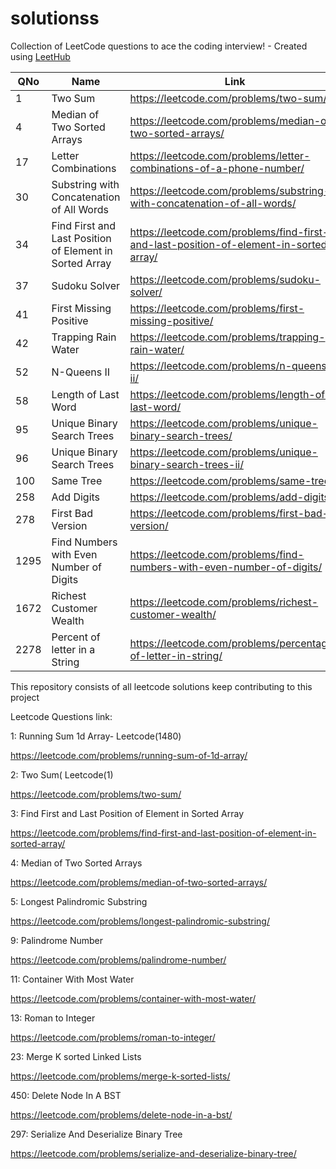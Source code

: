 # solutionss

Collection of LeetCode questions to ace the coding interview! - Created using [LeetHub](https://github.com/QasimWani/LeetHub)

| QNo  | Name                                                    | Link                                                                                   |
| ---- | ------------------------------------------------------- | -------------------------------------------------------------------------------------- |
| 1    | Two Sum                                                 | https://leetcode.com/problems/two-sum/                                                 |
| 4    | Median of Two Sorted Arrays                             | https://leetcode.com/problems/median-of-two-sorted-arrays/                             |
| 17   | Letter Combinations                                     | https://leetcode.com/problems/letter-combinations-of-a-phone-number/                   |
| 30   | Substring with Concatenation of All Words               | https://leetcode.com/problems/substring-with-concatenation-of-all-words/               |
| 34   | Find First and Last Position of Element in Sorted Array | https://leetcode.com/problems/find-first-and-last-position-of-element-in-sorted-array/ |
| 37   | Sudoku Solver                                           | https://leetcode.com/problems/sudoku-solver/                                           |
| 41   | First Missing Positive                                  | https://leetcode.com/problems/first-missing-positive/                                  |
| 42   | Trapping Rain Water                                     | https://leetcode.com/problems/trapping-rain-water/                                     |
| 52   | N-Queens II                                             | https://leetcode.com/problems/n-queens-ii/                                             |
| 58   | Length of Last Word                                     | https://leetcode.com/problems/length-of-last-word/                                     |
| 95   | Unique Binary Search Trees                              | https://leetcode.com/problems/unique-binary-search-trees/                              |
| 96   | Unique Binary Search Trees                              | https://leetcode.com/problems/unique-binary-search-trees-ii/                           |
| 100  | Same Tree                                               | https://leetcode.com/problems/same-tree/                                               |
| 258  | Add Digits                                              | https://leetcode.com/problems/add-digits/                                              |
| 278  | First Bad Version                                       | https://leetcode.com/problems/first-bad-version/                                       |
| 1295 | Find Numbers with Even Number of Digits                 | https://leetcode.com/problems/find-numbers-with-even-number-of-digits/                 |
| 1672 | Richest Customer Wealth                                 | https://leetcode.com/problems/richest-customer-wealth/                                 |
| 2278 | Percent of letter in a String                           | https://leetcode.com/problems/percentage-of-letter-in-string/                          |

This repository consists of all leetcode solutions keep contributing to this project

Leetcode Questions link:

1: Running Sum 1d Array- Leetcode(1480)

https://leetcode.com/problems/running-sum-of-1d-array/

2: Two Sum( Leetcode(1)

https://leetcode.com/problems/two-sum/

3: Find First and Last Position of Element in Sorted Array

https://leetcode.com/problems/find-first-and-last-position-of-element-in-sorted-array/

4:  Median of Two Sorted Arrays

https://leetcode.com/problems/median-of-two-sorted-arrays/

5: Longest Palindromic Substring

https://leetcode.com/problems/longest-palindromic-substring/

9: Palindrome Number

https://leetcode.com/problems/palindrome-number/

11: Container With Most Water

https://leetcode.com/problems/container-with-most-water/

13: Roman to Integer

https://leetcode.com/problems/roman-to-integer/

23: Merge K sorted Linked Lists

https://leetcode.com/problems/merge-k-sorted-lists/

450: Delete Node In A BST

https://leetcode.com/problems/delete-node-in-a-bst/

297: Serialize And Deserialize Binary Tree

https://leetcode.com/problems/serialize-and-deserialize-binary-tree/


